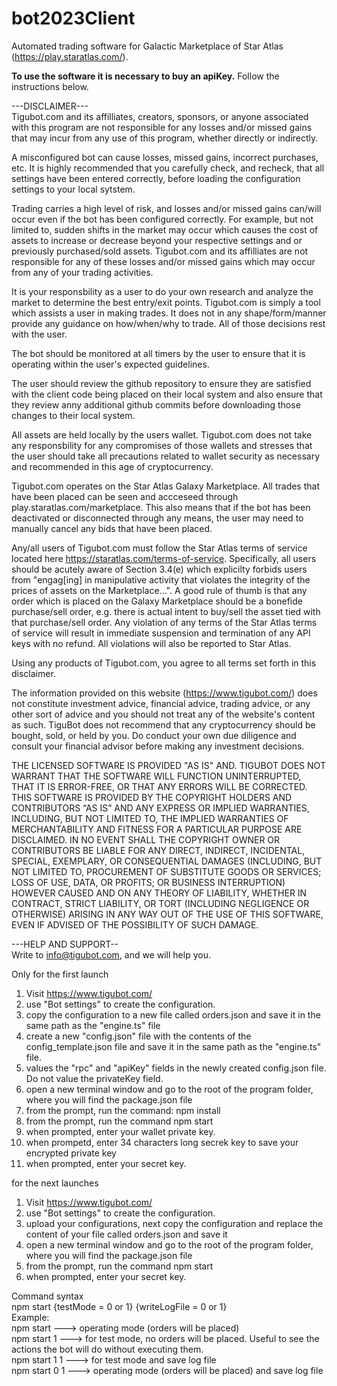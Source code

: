 # bot2023Client

Automated trading software for Galactic Marketplace of Star Atlas (https://play.staratlas.com/).

<b>To use the software it is necessary to buy an apiKey.</b> Follow the instructions below.

---DISCLAIMER---<br />
Tigubot.com and its affilliates, creators, sponsors, or anyone associated with this program are not responsible for any losses and/or missed gains that may incur from any use of this program, whether directly or indirectly.  

A misconfigured bot can cause losses, missed gains, incorrect purchases, etc. It is highly recommended that you carefully check, and recheck, that all settings have been entered correctly, before loading the configuration settings to your local sytstem.

Trading carries a high level of risk, and losses and/or missed gains can/will occur even if the bot has been configured correctly. For example, but not limited to, sudden shifts in the market may occur which causes the cost of assets to increase or decrease beyond your respective settings and or previously purchased/sold assets. Tigubot.com and its affilliates are not responsible for any of these losses and/or missed gains which may occur from any of your trading activities.

It is your responsbility as a user to do your own research and analyze the market to determine the best entry/exit points. Tigubot.com is simply a tool which assists a user in making trades. It does not in any shape/form/manner provide any guidance on how/when/why to trade. All of those decisions rest with the user.

The bot should be monitored at all timers by the user to ensure that it is operating within the user's expected guidelines.

The user should review the github repository to ensure they are satisfied with the client code being placed on their local system and also ensure that they review anny additional github commits before downloading those changes to their local system.

All assets are held locally by the users wallet. Tigubot.com does not take any responsbility for any compromises of those wallets and stresses that the user should take all precautions related to wallet security as necessary and recommended in this age of cryptocurrency.

Tigubot.com operates on the Star Atlas Galaxy Marketplace. All trades that have been placed can be seen and accceseed through play.staratlas.com/marketplace. This also means that if the bot has been deactivated or disconnected through any means, the user may need to manually cancel any bids that have been placed.

Any/all users of Tigubot.com must follow the Star Atlas terms of service located here https://staratlas.com/terms-of-service. Specifically, all users should be acutely aware of Section 3.4(e) which explicilty forbids users from "engag[ing] in manipulative activity that violates the integrity of the prices of assets on the Marketplace...". A good rule of thumb is that any order which is placed on the Galaxy Marketplace should be a bonefide purchase/sell order, e.g. there is actual intent to buy/sell the asset tied with that purchase/sell order. Any violation of any terms of the Star Atlas terms of service will result in immediate suspension and termination of any API keys with no refund. All violations will also be reported to Star Atlas. 

Using any products of Tigubot.com, you agree to all terms set forth in this disclaimer.

The information provided on this website (https://www.tigubot.com/) does not constitute investment advice, financial advice, trading advice, or any other sort of advice and you should not treat any of the website's content as such. TiguBot does not recommend that any cryptocurrency should be bought, sold, or held by you. Do conduct your own due diligence and consult your financial advisor before making any investment decisions.  

THE LICENSED SOFTWARE IS PROVIDED "AS IS" AND. TIGUBOT DOES NOT WARRANT THAT THE SOFTWARE WILL FUNCTION UNINTERRUPTED, THAT IT IS ERROR-FREE, OR THAT ANY ERRORS WILL BE CORRECTED.
THIS SOFTWARE IS PROVIDED BY THE COPYRIGHT HOLDERS AND CONTRIBUTORS “AS IS” AND ANY EXPRESS OR IMPLIED WARRANTIES, INCLUDING, BUT NOT LIMITED TO, THE IMPLIED WARRANTIES OF MERCHANTABILITY AND FITNESS FOR A PARTICULAR PURPOSE ARE DISCLAIMED. IN NO EVENT SHALL THE COPYRIGHT OWNER OR CONTRIBUTORS BE LIABLE FOR ANY DIRECT, INDIRECT, INCIDENTAL, SPECIAL, EXEMPLARY, OR CONSEQUENTIAL DAMAGES (INCLUDING, BUT NOT LIMITED TO, PROCUREMENT OF SUBSTITUTE GOODS OR SERVICES; LOSS OF USE, DATA, OR PROFITS; OR BUSINESS INTERRUPTION) HOWEVER CAUSED AND ON ANY THEORY OF LIABILITY, WHETHER IN CONTRACT, STRICT LIABILITY, OR TORT (INCLUDING NEGLIGENCE OR OTHERWISE) ARISING IN ANY WAY OUT OF THE USE OF THIS SOFTWARE, EVEN IF ADVISED OF THE POSSIBILITY OF SUCH DAMAGE.

---HELP AND SUPPORT--<br />
Write to info@tigubot.com, and we will help you.

Only for the first launch

1. Visit https://www.tigubot.com/
2. use "Bot settings" to create the configuration.
3. copy the configuration to a new file called orders.json and save it in the same path as the "engine.ts" file
4. create a new "config.json" file with the contents of the config_template.json file and save it in the same path as the "engine.ts" file. 
5. values the "rpc" and "apiKey" fields in the newly created config.json file. Do not value the privateKey field.
6. open a new terminal window and go to the root of the program folder, where you will find the package.json file
7. from the prompt, run the command: npm install
8. from the prompt, run the command npm start
9. when prompted, enter your wallet private key.
10. when prompetd, enter 34 characters long secrek key to save your encrypted private key
11. when prompted, enter your secret key.

for the next launches
1. Visit https://www.tigubot.com/
2. use "Bot settings" to create the configuration.
3. upload your configurations, next copy the configuration and replace the content of your file called orders.json and save it
4. open a new terminal window and go to the root of the program folder, where you will find the package.json file
5. from the prompt, run the command npm start
6. when prompted, enter your secret key.

Command syntax<br />
npm start {testMode = 0 or 1} {writeLogFile = 0 or 1}<br />
Example:<br />
npm start ---> operating mode (orders will be placed)<br />
npm start 1 ---> for test mode, no orders will be placed. Useful to see the actions the bot will do without executing them.<br />
npm start 1 1 ---> for test mode and save log file<br />
npm start 0 1 ---> operating mode (orders will be placed) and save log file<br />